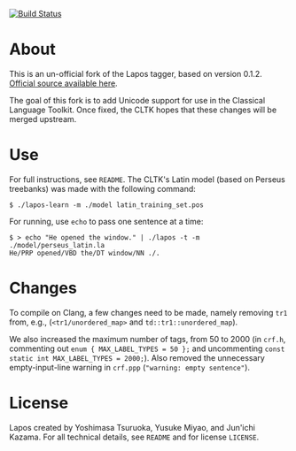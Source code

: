[![Build Status](https://travis-ci.org/cltk/lapos.svg?branch=apple)](https://travis-ci.org/cltk/lapos)

# About

This is an un-official fork of the Lapos tagger, based on version 0.1.2. [Official source available here](http://www.logos.ic.i.u-tokyo.ac.jp/~tsuruoka/lapos/).

The goal of this fork is to add Unicode support for use in the Classical Language Toolkit. Once fixed, the CLTK hopes that these changes will be merged upstream.

# Use

For full instructions, see `README`. The CLTK's Latin model (based on Perseus treebanks) was made with the following command:

``` shell
$ ./lapos-learn -m ./model latin_training_set.pos
```

For running, use `echo` to pass one sentence at a time:

``` shell
$ > echo "He opened the window." | ./lapos -t -m ./model/perseus_latin.la
He/PRP opened/VBD the/DT window/NN ./.
```


# Changes

To compile on Clang, a few changes need to be made, namely removing `tr1` from, e.g., (`<tr1/unordered_map>` and `td::tr1::unordered_map`).

We also increased the maximum number of tags, from 50 to 2000 (in `crf.h`, commenting out `enum { MAX_LABEL_TYPES = 50 };` and uncommenting `const static int MAX_LABEL_TYPES = 2000;`). Also removed the unnecessary empty-input-line warning in `crf.ppp` (``"warning: empty sentence"``).

# License
Lapos created by Yoshimasa Tsuruoka, Yusuke Miyao, and Jun'ichi Kazama. For all technical details, see `README` and for license `LICENSE`.
